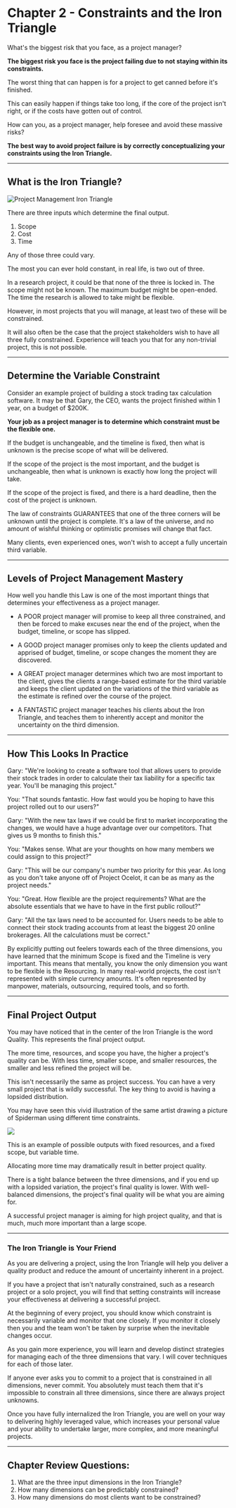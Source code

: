 # Chapter 2 - Constraints and the Iron Triangle

What's the biggest risk that you face, as a project manager?

**The biggest risk you face is the project failing due to not staying within its constraints.**

The worst thing that can happen is for a project to get canned before it's finished.

This can easily happen if things take too long, if the core of the project isn't right, or if the costs have gotten out of control.

How can you, as a project manager, help foresee and avoid these massive risks?

**The best way to avoid project failure is by correctly conceptualizing your constraints using the Iron Triangle.**

---

## What is the Iron Triangle?


<img src="./project-management-triangle.png" alt="Project Management Iron Triangle" style="max-width: 70%; margin-left: auto; margin-right: auto;">

There are three inputs which determine the final output.

1. Scope
2. Cost
3. Time

Any of those three could vary.

The most you can ever hold constant, in real life, is two out of three.

In a research project, it could be that none of the three is locked in. The scope might not be known. The maximum budget might be open-ended. The time the research is allowed to take might be flexible.

However, in most projects that you will manage, at least two of these will be constrained.

It will also often be the case that the project stakeholders wish to have all three fully constrained. Experience will teach you that for any non-trivial project, this is not possible.

----

## Determine the Variable Constraint

Consider an example project of building a stock trading tax calculation software. It may be that Gary, the CEO, wants the project finished within 1 year, on a budget of $200K.

**Your job as a project manager is to determine which constraint must be the flexible one.**

If the budget is unchangeable, and the timeline is fixed, then what is unknown is the precise scope of what will be delivered.

If the scope of the project is the most important, and the budget is unchangeable, then what is unknown is exactly how long the project will take.

If the scope of the project is fixed, and there is a hard deadline, then the cost of the project is unknown.

The law of constraints GUARANTEES that one of the three corners will be unknown until the project is complete. It's a law of the universe, and no amount of wishful thinking or optimistic promises will change that fact.

Many clients, even experienced ones, won't wish to accept a fully uncertain third variable.

----

## Levels of Project Management Mastery

How well you handle this Law is one of the most important things that determines your effectiveness as a project manager.

- A POOR project manager will promise to keep all three constrained, and then be forced to make excuses near the end of the project, when the budget, timeline, or scope has slipped.

- A GOOD project manager promises only to keep the clients updated and apprised of budget, timeline, or scope changes the moment they are discovered.

- A GREAT project manager determines which two are most important to the client, gives the clients a range-based estimate for the third variable and keeps the client updated on the variations of the third variable as the estimate is refined over the course of the project.

- A FANTASTIC project manager teaches his clients about the Iron Triangle, and teaches them to inherently accept and monitor the uncertainty on the third dimension.

----

## How This Looks In Practice

Gary: "We're looking to create a software tool that allows users to provide their stock trades in order to calculate their tax liability for a specific tax year. You'll be managing this project."

You: "That sounds fantastic. How fast would you be hoping to have this project rolled out to our users?"

Gary: "With the new tax laws if we could be first to market incorporating the changes, we would have a huge advantage over our competitors. That gives us 9 months to finish this."

You: "Makes sense. What are your thoughts on how many members we could assign to this project?"

Gary: "This will be our company's number two priority for this year. As long as you don't take anyone off of Project Ocelot, it can be as many as the project needs."

You: "Great. How flexible are the project requirements? What are the absolute essentials that we have to have in the first public rollout?"

Gary: "All the tax laws need to be accounted for. Users needs to be able to connect their stock trading accounts from at least the biggest 20 online brokerages. All the calculations must be correct."

By explicitly putting out feelers towards each of the three dimensions, you have learned that the minimum Scope is fixed and the Timeline is very important. This means that mentally, you know the only dimension you want to be flexible is the Resourcing. In many real-world projects, the cost isn't represented with simple currency amounts. It's often represented by manpower, materials, outsourcing, required tools, and so forth.

----

## Final Project Output

You may have noticed that in the center of the Iron Triangle is the word Quality. This represents the final project output.

The more time, resources, and scope you have, the higher a project's quality can be. With less time, smaller scope, and smaller resources, the smaller and less refined the project will be.

This isn't necessarily the same as project success. You can have a very small project that is wildly successful. The key thing to avoid is having a lopsided distribution.

You may have seen this vivid illustration of the same artist drawing a picture of Spiderman using different time constraints.

<img src="./project-management-varied-time-spiderman-drawing.png" style="max-width: 70%; margin-left: auto; margin-right: auto;">

This is an example of possible outputs with fixed resources, and a fixed scope, but variable time.

Allocating more time may dramatically result in better project quality.

There is a tight balance between the three dimensions, and if you end up with a lopsided variation, the project's final quality is lower. With well-balanced dimensions, the project's final quality will be what you are aiming for.

A successful project manager is aiming for high project quality, and that is much, much more important than a large scope.

----

### The Iron Triangle is Your Friend

As you are delivering a project, using the Iron Triangle will help you deliver a quality product and reduce the amount of uncertainty inherent in a project.

If you have a project that isn't naturally constrained, such as a research project or a solo project, you will find that setting constraints will increase your effectiveness at delivering a successful project.

At the beginning of every project, you should know which constraint is necessarily variable and monitor that one closely. If you monitor it closely then you and the team won't be taken by surprise when the inevitable changes occur.

As you gain more experience, you will learn and develop distinct strategies for managing each of the three dimensions that vary. I will cover techniques for each of those later.

If anyone ever asks you to commit to a project that is constrained in all dimensions, never commit. You absolutely must teach them that it's impossible to constrain all three dimensions, since there are always project unknowns.

Once you have fully internalized the Iron Triangle, you are well on your way to delivering highly leveraged value, which increases your personal value and your ability to undertake larger, more complex, and more meaningful projects.

----

## Chapter Review Questions:
1. What are the three input dimensions in the Iron Triangle?
2. How many dimensions can be predictably constrained?
3. How many dimensions do most clients want to be constrained?
